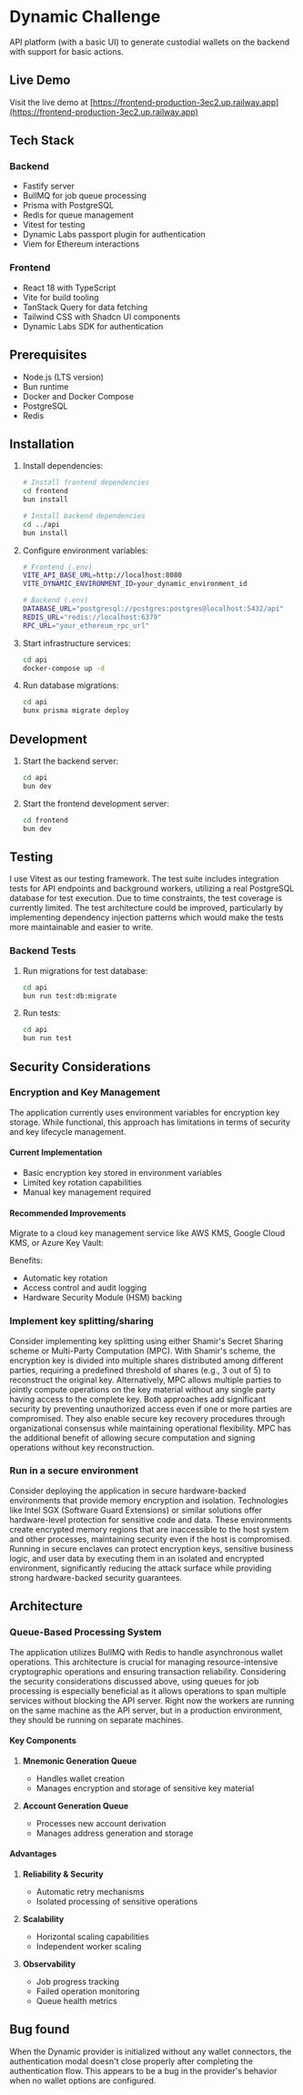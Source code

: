# Dynamic Challenge

API platform (with a basic UI) to generate custodial wallets on the backend with support for basic actions.

## Live Demo

Visit the live demo at [https://frontend-production-3ec2.up.railway.app](https://frontend-production-3ec2.up.railway.app)


## Tech Stack

### Backend
- Fastify server
- BullMQ for job queue processing
- Prisma with PostgreSQL
- Redis for queue management
- Vitest for testing
- Dynamic Labs passport plugin for authentication
- Viem for Ethereum interactions

### Frontend
- React 18 with TypeScript
- Vite for build tooling
- TanStack Query for data fetching
- Tailwind CSS with Shadcn UI components
- Dynamic Labs SDK for authentication


## Prerequisites

- Node.js (LTS version)
- Bun runtime
- Docker and Docker Compose
- PostgreSQL
- Redis

## Installation

1. Install dependencies:
   ```bash
   # Install frontend dependencies
   cd frontend
   bun install

   # Install backend dependencies
   cd ../api
   bun install
   ```

2. Configure environment variables:
   ```bash
   # Frontend (.env)
   VITE_API_BASE_URL=http://localhost:8080
   VITE_DYNAMIC_ENVIRONMENT_ID=your_dynamic_environment_id

   # Backend (.env)
   DATABASE_URL="postgresql://postgres:postgres@localhost:5432/api"
   REDIS_URL="redis://localhost:6379"
   RPC_URL="your_ethereum_rpc_url"
   ```

3. Start infrastructure services:
   ```bash
   cd api
   docker-compose up -d
   ```

4. Run database migrations:
   ```bash
   cd api
   bunx prisma migrate deploy
   ```

## Development

1. Start the backend server:
   ```bash
   cd api
   bun dev
   ```

2. Start the frontend development server:
   ```bash
   cd frontend
   bun dev
   ```

## Testing

I use Vitest as our testing framework. The test suite includes integration tests for API endpoints and background workers, utilizing a real PostgreSQL database for test execution. Due to time constraints, the test coverage is currently limited. The test architecture could be improved, particularly by implementing dependency injection patterns which would make the tests more maintainable and easier to write.

### Backend Tests

1. Run migrations for test database:
   ```bash
   cd api
   bun run test:db:migrate
   ```

2. Run tests:
   ```bash
   cd api
   bun run test
   ```


## Security Considerations

### Encryption and Key Management

The application currently uses environment variables for encryption key storage. While functional, this approach has limitations in terms of security and key lifecycle management.

#### Current Implementation
- Basic encryption key stored in environment variables
- Limited key rotation capabilities
- Manual key management required

#### Recommended Improvements

Migrate to a cloud key management service like AWS KMS, Google Cloud KMS, or Azure Key Vault:

Benefits:
- Automatic key rotation
- Access control and audit logging
- Hardware Security Module (HSM) backing

### Implement key splitting/sharing

Consider implementing key splitting using either Shamir's Secret Sharing scheme or Multi-Party Computation (MPC). With Shamir's scheme, the encryption key is divided into multiple shares distributed among different parties, requiring a predefined threshold of shares (e.g., 3 out of 5) to reconstruct the original key. Alternatively, MPC allows multiple parties to jointly compute operations on the key material without any single party having access to the complete key. Both approaches add significant security by preventing unauthorized access even if one or more parties are compromised. They also enable secure key recovery procedures through organizational consensus while maintaining operational flexibility. MPC has the additional benefit of allowing secure computation and signing operations without key reconstruction.


### Run in a secure environment

Consider deploying the application in secure hardware-backed environments that provide memory encryption and isolation. Technologies like Intel SGX (Software Guard Extensions) or similar solutions offer hardware-level protection for sensitive code and data. These environments create encrypted memory regions that are inaccessible to the host system and other processes, maintaining security even if the host is compromised. Running in secure enclaves can protect encryption keys, sensitive business logic, and user data by executing them in an isolated and encrypted environment, significantly reducing the attack surface while providing strong hardware-backed security guarantees.

## Architecture

### Queue-Based Processing System

The application utilizes BullMQ with Redis to handle asynchronous wallet operations. This architecture is crucial for managing resource-intensive cryptographic operations and ensuring transaction reliability. Considering the security considerations discussed above, using queues for job processing is especially beneficial as it allows operations to span multiple services without blocking the API server. Right now the workers are running on the same machine as the API server, but in a production environment, they should be running on separate machines.

#### Key Components

1. **Mnemonic Generation Queue**
   - Handles wallet creation
   - Manages encryption and storage of sensitive key material

2. **Account Generation Queue**
   - Processes new account derivation
   - Manages address generation and storage

#### Advantages

1. **Reliability & Security**
   - Automatic retry mechanisms
   - Isolated processing of sensitive operations

2. **Scalability**
   - Horizontal scaling capabilities
   - Independent worker scaling

3. **Observability**
   - Job progress tracking
   - Failed operation monitoring
   - Queue health metrics


## Bug found

When the Dynamic provider is initialized without any wallet connectors, the authentication modal doesn't close properly after completing the authentication flow. This appears to be a bug in the provider's behavior when no wallet options are configured.